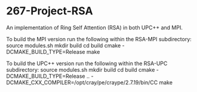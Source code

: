 # 267-Project-RSA

An implementation of Ring Self Attention (RSA) in both UPC++ and MPI.

To build the MPI version run the following within the RSA-MPI subdirectory:
source modules.sh
mkdir build
cd build
cmake -DCMAKE_BUILD_TYPE=Release
make

To build the UPC++ version run the following within the RSA-UPC subdirectory:
source modules.sh
mkdir build
cd build
cmake -DCMAKE_BUILD_TYPE=Release .. -DCMAKE_CXX_COMPILER=/opt/cray/pe/craype/2.7.19/bin/CC
make
